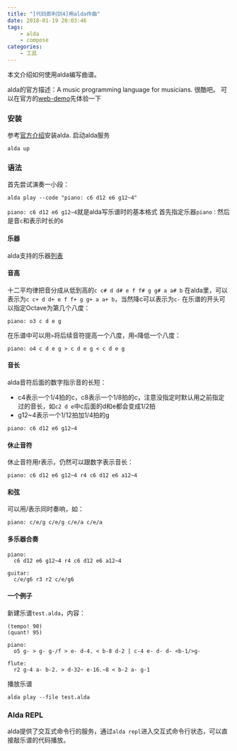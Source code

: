 ```yaml
---
title: "[代码即利剑4]用alda作曲"
date: 2018-01-19 20:03:46
tags:
    - alda
    - compose
categories:
    - 工具
---
```


本文介绍如何使用alda编写曲谱。

<!-- more -->

alda的官方描述：A music programming language for musicians.
很酷吧。
可以在官方的[web-demo](http://alda-lang.github.io/web-demo/)先体验一下

### 安装
参考[官方介绍](https://github.com/alda-lang/alda#installation)安装alda.
启动alda服务
```
alda up
```

### 语法
首先尝试演奏一小段：
```
alda play --code "piano: c6 d12 e6 g12~4"
```

`piano: c6 d12 e6 g12~4`就是alda写乐谱时的基本格式
首先指定乐器`piano：`然后是音`c`和表示时长的`6`

#### 乐器
alda支持的乐器[列表](https://github.com/alda-lang/alda/blob/master/doc/list-of-instruments.md)

#### 音高
十二平均律把音分成从低到高的`c c# d d# e f f# g g# a a# b`
在alda里，可以表示为`c c+ d d+ e f f+ g g+ a a+ b`，当然降c可以表示为`c-`
在乐谱的开头可以指定Octave为第几个八度：
```
piano: o3 c d e g
```

在乐谱中可以用`>`将后续音符提高一个八度，用`<`降低一个八度：
```
piano: o4 c d e g > c d e g < c d e g
```

#### 音长
alda音符后面的数字指示音的长短：
* c4表示一个1/4拍的c，c8表示一个1/8拍的c，注意没指定时默认用之前指定过的音长，如`c2 d e`中c后面的d和e都会变成1/2拍
* g12~4表示一个1/12拍加1/4拍的g

```
piano: c6 d12 e6 g12~4
```

#### 休止音符
休止音符用r表示，仍然可以跟数字表示音长：
```
piano: c6 d12 e6 g12~4 r4 c6 d12 e6 a12~4
```

#### 和弦
可以用/表示同时奏响，如：
```
piano: c/e/g c/e/g c/e/a c/e/a
```

#### 多乐器合奏
```
piano:
  c6 d12 e6 g12~4 r4 c6 d12 e6 a12~4

guitar:
  c/e/g6 r3 r2 c/e/g6
```

#### 一个例子
新建乐谱`test.alda`，内容：
```
(tempo! 90)
(quant! 95)

piano:
  o5 g- > g- g-/f > e- d-4. < b-8 d-2 | c-4 e- d- d- <b-1/>g-

flute:
  r2 g-4 a- b-2. > d-32~ e-16.~8 < b-2 a- g-1
```
播放乐谱
```
alda play --file test.alda
```

### Alda REPL
alda提供了交互式命令行的服务，通过`alda repl`进入交互式命令行状态，可以直接敲乐谱的代码播放。

